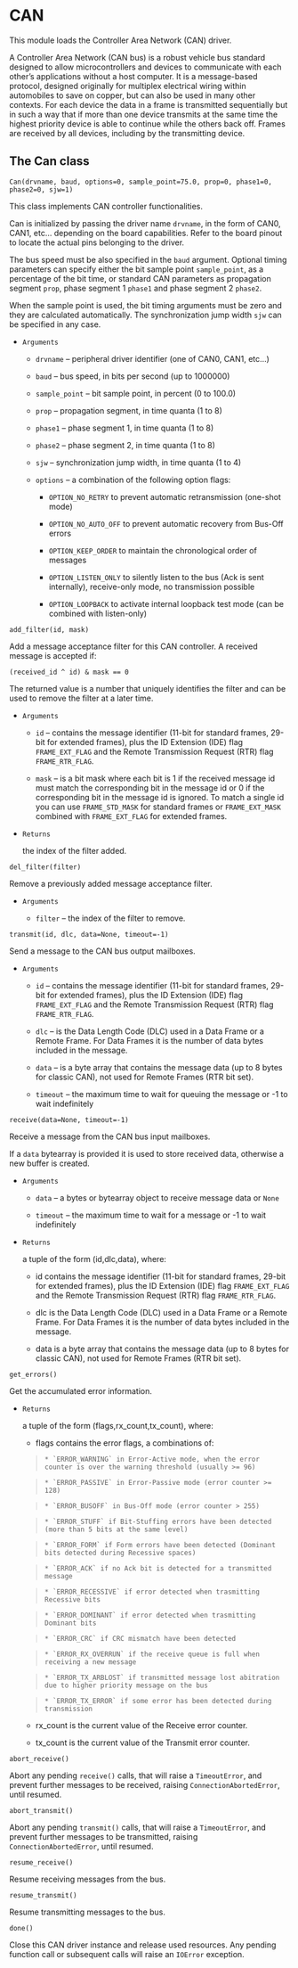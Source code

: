 # CAN

This module loads the Controller Area Network (CAN) driver.

A Controller Area Network (CAN bus) is a robust vehicle bus standard designed to allow microcontrollers and devices to communicate with each other’s applications without a host computer.
It is a message-based protocol, designed originally for multiplex electrical wiring within automobiles to save on copper, but can also be used in many other contexts.
For each device the data in a frame is transmitted sequentially but in such a way that if more than one device transmits at the same time the highest priority device is able to continue while the others back off.
Frames are received by all devices, including by the transmitting device.

## The Can class

`Can(drvname, baud, options=0, sample_point=75.0, prop=0, phase1=0, phase2=0, sjw=1)`

This class implements CAN controller functionalities.

Can is initialized by passing the driver name ```drvname```, in the form of CAN0, CAN1, etc… depending on the
board capabilities. Refer to the board pinout to locate the actual pins belonging to the driver.

The bus speed must be also specified in the ```baud``` argument. Optional timing parameters can specify
either the bit sample point ```sample_point```, as a percentage of the bit time, or standard CAN parameters
as propagation segment ```prop```, phase segment 1 ```phase1``` and phase segment 2 ```phase2```.

When the sample point is used, the bit timing arguments must be zero and they are calculated automatically.
The synchronization jump width ```sjw``` can be specified in any case.


* ```Arguments```

    
    * ```drvname``` – peripheral driver identifier (one of CAN0, CAN1, etc…)


    * ```baud``` – bus speed, in bits per second (up to 1000000)


    * ```sample_point``` – bit sample point, in percent (0 to 100.0)


    * ```prop``` – propagation segment, in time quanta (1 to 8)


    * ```phase1``` – phase segment 1, in time quanta (1 to 8)


    * ```phase2``` – phase segment 2, in time quanta (1 to 8)


    * ```sjw``` – synchronization jump width, in time quanta (1 to 4)


    * ```options``` – a combination of the following option flags:


        * `OPTION_NO_RETRY` to prevent automatic retransmission (one-shot mode)


        * `OPTION_NO_AUTO_OFF` to prevent automatic recovery from Bus-Off errors


        * `OPTION_KEEP_ORDER` to maintain the chronological order of messages


        * `OPTION_LISTEN_ONLY` to silently listen to the bus (Ack is sent internally), receive-only mode, no transmission possible


        * `OPTION_LOOPBACK` to activate internal loopback test mode (can be combined with listen-only)



`add_filter(id, mask)`

Add a message acceptance filter for this CAN controller. A received message is accepted if:

`(received_id ^ id) & mask == 0`

The returned value is a number that uniquely identifies the filter and can be used to remove the filter at a later time.


* ```Arguments```

    
    * ```id``` – contains the message identifier (11-bit for standard frames, 29-bit for extended frames),             plus the ID Extension (IDE) flag `FRAME_EXT_FLAG` and the Remote Transmission Request (RTR) flag `FRAME_RTR_FLAG`.


    * ```mask``` – is a bit mask where each bit is 1 if the received message id must match the corresponding bit in the message id             or 0 if the corresponding bit in the message id is ignored. To match a single id you can use `FRAME_STD_MASK`             for standard frames or `FRAME_EXT_MASK` combined with `FRAME_EXT_FLAG` for extended frames.



* ```Returns```

    the index of the filter added.


`del_filter(filter)`

Remove a previously added message acceptance filter.


* ```Arguments```

    
    * ```filter``` – the index of the filter to remove.



`transmit(id, dlc, data=None, timeout=-1)`

Send a message to the CAN bus output mailboxes.


* ```Arguments```

    
    * ```id``` – contains the message identifier (11-bit for standard frames, 29-bit for extended frames),             plus the ID Extension (IDE) flag `FRAME_EXT_FLAG` and the Remote Transmission Request (RTR) flag `FRAME_RTR_FLAG`.


    * ```dlc``` – is the Data Length Code (DLC) used in a Data Frame or a Remote Frame. For Data Frames it is             the number of data bytes included in the message.


    * ```data``` – is a byte array that contains the message data (up to 8 bytes for classic CAN),             not used for Remote Frames (RTR bit set).


    * ```timeout``` – the maximum time to wait for queuing the message or -1 to wait indefinitely



`receive(data=None, timeout=-1)`

Receive a message from the CAN bus input mailboxes.

If a ```data``` bytearray is provided it is used to store received data, otherwise a new buffer is created.


* ```Arguments```

    
    * ```data``` – a bytes or bytearray object to receive message data or ```None```


    * ```timeout``` – the maximum time to wait for a message or -1 to wait indefinitely



* ```Returns```

    a tuple of the form (id,dlc,data), where:


    * id contains the message identifier (11-bit for standard frames, 29-bit for extended frames),                 plus the ID Extension (IDE) flag `FRAME_EXT_FLAG` and the Remote Transmission Request (RTR) flag `FRAME_RTR_FLAG`.


    * dlc is the Data Length Code (DLC) used in a Data Frame or a Remote Frame. For Data Frames it is                 the number of data bytes included in the message.


    * data is a byte array that contains the message data (up to 8 bytes for classic CAN),                 not used for Remote Frames (RTR bit set).




`get_errors()`

Get the accumulated error information.


* ```Returns```

    a tuple of the form (flags,rx_count,tx_count), where:


    * flags contains the error flags, a combinations of:

    > 
    >     * `ERROR_WARNING` in Error-Active mode, when the error counter is over the warning threshold (usually >= 96)


    >     * `ERROR_PASSIVE` in Error-Passive mode (error counter >= 128)


    >     * `ERROR_BUSOFF` in Bus-Off mode (error counter > 255)


    >     * `ERROR_STUFF` if Bit-Stuffing errors have been detected (more than 5 bits at the same level)


    >     * `ERROR_FORM` if Form errors have been detected (Dominant bits detected during Recessive spaces)


    >     * `ERROR_ACK` if no Ack bit is detected for a transmitted message


    >     * `ERROR_RECESSIVE` if error detected when trasmitting Recessive bits


    >     * `ERROR_DOMINANT` if error detected when trasmitting Dominant bits


    >     * `ERROR_CRC` if CRC mismatch have been detected


    >     * `ERROR_RX_OVERRUN` if the receive queue is full when receiving a new message


    >     * `ERROR_TX_ARBLOST` if transmitted message lost abitration due to higher priority message on the bus


    >     * `ERROR_TX_ERROR` if some error has been detected during transmission


    * rx_count is the current value of the Receive error counter.


    * tx_count is the current value of the Transmit error counter.




`abort_receive()`

Abort any pending `receive()` calls, that will raise a ```TimeoutError```, and prevent further messages
to be received, raising ```ConnectionAbortedError```, until resumed.


`abort_transmit()`

Abort any pending `transmit()` calls, that will raise a ```TimeoutError```, and prevent further messages
to be transmitted, raising ```ConnectionAbortedError```, until resumed.


`resume_receive()`

Resume receiving messages from the bus.


`resume_transmit()`

Resume transmitting messages to the bus.


`done()`

Close this CAN driver instance and release used resources. Any pending function call or subsequent calls
will raise an ```IOError``` exception.
<!--stackedit_data:
eyJoaXN0b3J5IjpbMTMzNTg3MDQzNCwyODczOTM5MjZdfQ==
-->